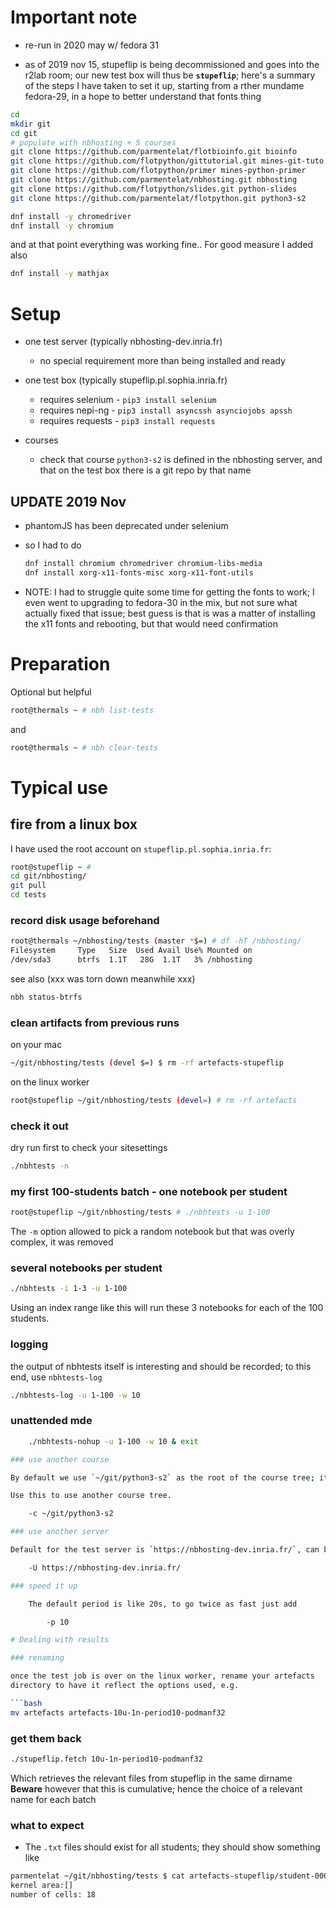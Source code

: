 # Important note

* re-run in 2020 may w/ fedora 31

* as of 2019 nov 15, stupeflip is being decommissioned and goes into the r2lab room;
our new test box will thus be **`stupeflip`**;
here's a summary of the steps I have taken to set it up,
starting from a rther mundame fedora-29,
in a hope to better understand that fonts thing

```bash
cd
mkdir git
cd git
# populate with nbhosting + 5 courses
git clone https://github.com/parmentelat/flotbioinfo.git bioinfo
git clone https://github.com/flotpython/gittutorial.git mines-git-tuto
git clone https://github.com/flotpython/primer mines-python-primer
git clone https://github.com/parmentelat/nbhosting.git nbhosting
git clone https://github.com/flotpython/slides.git python-slides
git clone https://github.com/parmentelat/flotpython.git python3-s2

dnf install -y chromedriver
dnf install -y chromium
```

and at that point everything was working fine.. For good measure I added also

```bash
dnf install -y mathjax
```

# Setup

* one test server (typically nbhosting-dev.inria.fr)
  * no special requirement more than being installed and ready

* one test box (typically stupeflip.pl.sophia.inria.fr)
  * requires selenium - `pip3 install selenium`
  * requires nepi-ng - `pip3 install asyncssh asynciojobs apssh`
  * requires requests - `pip3 install requests`

* courses
  * check that course `python3-s2` is defined in the nbhosting server, and that
    on the test box there is a git repo by that name

## UPDATE 2019 Nov

* phantomJS has been deprecated under selenium
* so I had to do

  ```bash
  dnf install chromium chromedriver chromium-libs-media
  dnf install xorg-x11-fonts-misc xorg-x11-font-utils
  ```

* NOTE: I had to struggle quite some time for getting the fonts to work; I even went to
  upgrading to fedora-30 in the mix, but not sure what actually fixed that issue; best
  guess is that is was a matter of installing the x11 fonts and rebooting, but that would
  need confirmation

# Preparation

Optional but helpful

```bash
root@thermals ~ # nbh list-tests
```

and

```bash
root@thermals ~ # nbh clear-tests
```

# Typical use

## fire from a linux box

I have used the root account on `stupeflip.pl.sophia.inria.fr`:

```bash
root@stupeflip ~ #
cd git/nbhosting/
git pull
cd tests
```

### record disk usage beforehand

```bash
root@thermals ~/nbhosting/tests (master *$=) # df -hT /nbhosting/
Filesystem     Type   Size  Used Avail Use% Mounted on
/dev/sda3      btrfs  1.1T   28G  1.1T   3% /nbhosting
```

see also (xxx was torn down meanwhile xxx)

```bash
nbh status-btrfs
```

### clean artifacts from previous runs

on your mac

```bash
~/git/nbhosting/tests (devel $=) $ rm -rf artefacts-stupeflip
```

on the linux worker

```bash
root@stupeflip ~/git/nbhosting/tests (devel=) # rm -rf artefacts
```

### check it out

dry run first to check your sitesettings

```bash
./nbhtests -n
```

### my first 100-students batch - one notebook per student

```bash
root@stupeflip ~/git/nbhosting/tests # ./nbhtests -u 1-100
```

The `-m` option allowed to pick a random notebook but that was overly complex, it was removed  

### several notebooks per student

```bash
./nbhtests -i 1-3 -u 1-100
```

Using an index range like this will run these 3 notebooks for each of the 100 students.

### logging

the output of nbhtests itself is interesting and should be recorded; to this end, use
`nbhtests-log`

```bash
./nbhtests-log -u 1-100 -w 10
```

### unattended mde

```bash
    ./nbhtests-nohup -u 1-100 -w 10 & exit

### use another course

By default we use `~/git/python3-s2` as the root of the course tree; it is used in particular to make up the notebook names, so this needs to be in sync with what the test server sees. **NOTE** that in particular it should use the **same course name** as on the server.

Use this to use another course tree.

    -c ~/git/python3-s2

### use another server

Default for the test server is `https://nbhosting-dev.inria.fr/`, can be changed like this:

    -U https://nbhosting-dev.inria.fr/

### speed it up

    The default period is like 20s, to go twice as fast just add

        -p 10

# Dealing with results

### renaming

once the test job is over on the linux worker, rename your artefacts
directory to have it reflect the options used, e.g.

```bash
mv artefacts artefacts-10u-1n-period10-podmanf32
```

### get them back

```bash
./stupeflip.fetch 10u-1n-period10-podmanf32
```

Which retrieves the relevant files from stupeflip in the same dirname
**Beware** however that this is cumulative; hence the choice of a relevant name for each batch

### what to expect

* The `.txt` files should exist for all students; they should show something like

```bash
parmentelat ~/git/nbhosting/tests $ cat artefacts-stupeflip/student-0001-python3-s2-8-contents-4contents.txt
kernel area:[]
number of cells: 18
```
